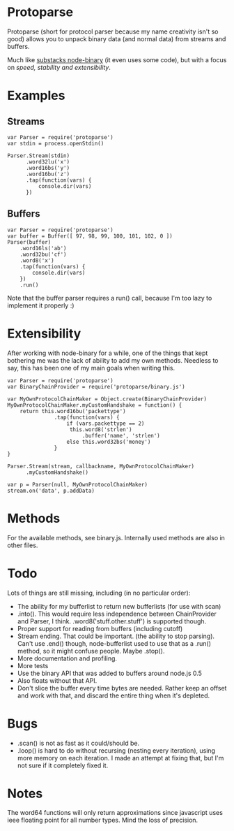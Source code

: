 Protoparse
==========

Protoparse (short for protocol parser because my name creativity isn't so good) allows you to unpack binary data (and normal data) from streams and buffers.

Much like [substacks node-binary](https://github.com/substack/node-binary "github repository for substacks node-binary") (it even uses some code),
but with a focus on *speed, stability and extensibility*.

Examples
========

Streams
-------

    var Parser = require('protoparse')
    var stdin = process.openStdin()
    
    Parser.Stream(stdin)
          .word32lu('x')
          .word16bs('y')
          .word16bu('z')
          .tap(function(vars) {
              console.dir(vars)
          })

Buffers
-------

    var Parser = require('protoparse')
    var buffer = Buffer([ 97, 98, 99, 100, 101, 102, 0 ])
    Parser(buffer)
        .word16ls('ab')
        .word32bu('cf')
        .word8('x')
        .tap(function(vars) {
            console.dir(vars)
        })
        .run()

Note that the buffer parser requires a run() call, because I'm too lazy to implement it properly :)

Extensibility
=============

After working with node-binary for a while, one of the things that kept bothering me was the lack of ability
to add my own methods. Needless to say, this has been one of my main goals when writing this.

    var Parser = require('protoparse')
    var BinaryChainProvider = require('protoparse/binary.js')
    
    var MyOwnProtocolChainMaker = Object.create(BinaryChainProvider)
    MyOwnProtocolChainMaker.myCustomHandshake = function() {
        return this.word16bu('packettype')
                   .tap(function(vars) {
                       if (vars.packettype == 2)
                        this.word8('strlen')
                            .buffer('name', 'strlen')
                       else this.word32bs('money')
                   }
    }
    
    Parser.Stream(stream, callbackname, MyOwnProtocolChainMaker)
          .myCustomHandshake()
          
    var p = Parser(null, MyOwnProtocolChainMaker)
    stream.on('data', p.addData)

Methods
=======

For the available methods, see binary.js. Internally used methods are also in other files.

Todo
====

Lots of things are still missing, including (in no particular order):
 *   The ability for my bufferlist to return new bufferlists (for use with scan)
 *   .into(). This would require less independence between ChainProvider and Parser, I think.
    .word8('stuff.other.stuff') is supported though.
 *   Proper support for reading from buffers (including cutoff)
 *   Stream ending. That could be important. (the ability to stop parsing).
     Can't use .end() though, node-bufferlist used to use that as a .run() method,
     so it might confuse people. Maybe .stop().
 *   More documentation and profiling.
 *   More tests
 *   Use the binary API that was added to buffers around node.js 0.5
 *   Also floats without that API.
 *   Don't slice the buffer every time bytes are needed. Rather keep an offset and work with that,
     and discard the entire thing when it's depleted.

Bugs
====

 *   .scan() is not as fast as it could/should be.
 *   .loop() is hard to do without recursing (nesting every iteration), using more memory on each iteration.
     I made an attempt at fixing that, but I'm not sure if it completely fixed it.

Notes
=====

The word64 functions will only return approximations since javascript uses ieee
floating point for all number types. Mind the loss of precision.


